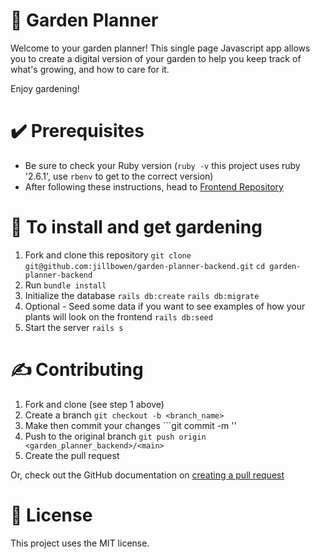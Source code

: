 # 🌻 Garden Planner

Welcome to your garden planner! This single page Javascript app allows you to create a digital version of your garden to help you keep track of what's growing, and how to care for it.

Enjoy gardening!

# ✔️ Prerequisites

* Be sure to check your Ruby version (```ruby -v``` this project uses ruby '2.6.1', use ```rbenv``` to get to the correct version)
* After following these instructions, head to [Frontend Repository](https://github.com/jillbowen/garden_planner_frontend)

# 🍅 To install and get gardening 

1. Fork and clone this repository ```git clone git@github.com:jillbowen/garden-planner-backend.git``` ```cd garden-planner-backend```
2. Run ```bundle install```
3. Initialize the database ```rails db:create``` ```rails db:migrate```
4. Optional - Seed some data if you want to see examples of how your plants will look on the frontend ```rails db:seed```
5. Start the server ```rails s```

# ✍️ Contributing

1. Fork and clone (see step 1 above)
2. Create a branch ```git checkout -b <branch_name>```
3. Make then commit your changes ```git commit -m '<commit-message>'
4. Push to the original branch ```git push origin <garden_planner_backend>/<main>```
5. Create the pull request

Or, check out the GitHub documentation on [creating a pull request](https://help.github.com/en/github/collaborating-with-issues-and-pull-requests/creating-a-pull-request)

# 📎 License

This project uses the MIT license.
